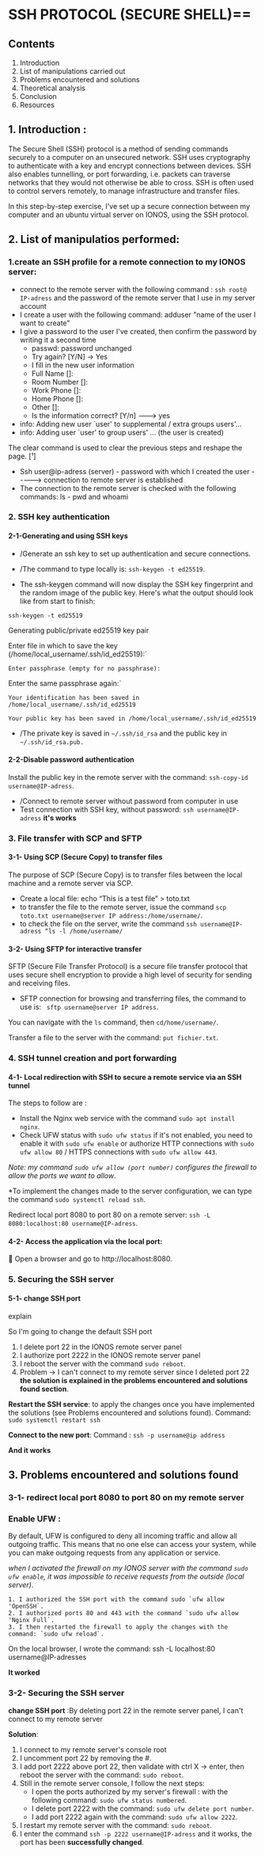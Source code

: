 # SSH PROTOCOL (SECURE SHELL)==
## Contents
1. Introduction 
2. List of manipulations carried out 
3. Problems encountered and solutions 
4. Theoretical analysis
5. Conclusion
6. Resources 
## 1. Introduction :
The Secure Shell (SSH) protocol is a method of sending commands securely to a computer on an unsecured network. SSH uses cryptography to authenticate with a key and encrypt connections between devices. SSH also enables tunnelling, or port forwarding, i.e. packets can traverse networks that they would not otherwise be able to cross. SSH is often used to control servers remotely, to manage infrastructure and transfer files.

In this step-by-step exercise, I've set up a secure connection between my computer and an ubuntu virtual server on IONOS, using the SSH protocol. 

## 2. List of manipulatios performed:
### 1.create an SSH profile for a remote connection to my IONOS server: 
- connect to the remote server with the following command : `ssh root@ IP-adress` and the password of the remote server that I use in my server account
- I create a user with the following command: adduser "name of the user I want to create" 
- I give a password to the user I've created, then confirm the password by writing it a second time
  - passwd: password unchanged
  - Try again? [Y/N] -> Yes
  - I fill in the new user information
  -  Full Name []: 
  -  Room Number []: 
  -  Work Phone []: 
  -  Home Phone []: 
  -  Other []:
  -  Is the information correct? [Y/n] ---> yes
- info: Adding new user `user' to supplemental / extra groups users'...
- info: Adding user `user' to group users' ... (the user is created)

The clear command is used to clear the previous steps and reshape the page. [¹]
- Ssh user@ip-adress (server) - password with which I created the user -----> connection to remote server is established
- The connection to the remote server is checked with the following commands: ls - pwd and whoami

### 2. SSH key authentication

#### 2-1-Generating and using SSH keys
- /Generate an ssh key to set up authentication and secure connections.
- /The command to type locally is: `ssh-keygen -t ed25519`.

- The ssh-keygen command will now display the SSH key fingerprint and the random image of the public key. Here's what the output should look like from start to finish:

`ssh-keygen -t ed25519`

Generating public/private ed25519 key pair

Enter file in which to save the key (/home/local_username/.ssh/id_ed25519):`

`Enter passphrase (empty for no passphrase):`

Enter the same passphrase again:`

`Your identification has been saved in /home/local_username/.ssh/id_ed25519`

`Your public key has been saved in /home/local_username/.ssh/id_ed25519`

- /The private key is saved in `~/.ssh/id_rsa` and the public key in
`~/.ssh/id_rsa.pub.`

#### 2-2-Disable password authentication 
Install the public key in the remote server with the command: `ssh-copy-id username@IP-adress`.
    
- /Connect to remote server without password from computer in use
- Test connection with SSH key, without password: `ssh username@IP-adress` **it's works**


### 3. File transfer with SCP and SFTP
#### 3-1- Using SCP (Secure Copy) to transfer files
The purpose of SCP (Secure Copy) is to transfer files between the local machine and a remote server via SCP.

* Create a local file: echo “This is a test file” > toto.txt
* to transfer the file to the remote server, issue the command `scp toto.txt username@server IP address:/home/username/`.
* to check the file on the server, write the command `ssh username@IP-adress “ls -l /home/username/`



#### 3-2- Using SFTP for interactive transfer
SFTP (Secure File Transfer Protocol) is a secure file transfer protocol that uses secure shell encryption to provide a high level of security for sending and receiving files. 



* SFTP connection for browsing and transferring files, the command to use is: ` sftp username@server IP address`.

You can navigate with the `ls` command, then `cd/home/username/`. 

Transfer a file to the server with the command: `put fichier.txt`.

### 4. SSH tunnel creation and port forwarding

#### 4-1- Local redirection with SSH to secure a remote service via an SSH tunnel
    
The steps to follow are :

* Install the Nginx web service with the command `sudo apt install nginx`.
* Check UFW status with `sudo ufw status` if it's not enabled, you need to enable it with `sudo ufw enable` or authorize HTTP connections with `sudo ufw allow 80` / HTTPS connections with `sudo ufw allow 443`.

*Note: my command `sudo ufw allow (port number)` configures the firewall to allow the ports we want to allow*.

*To implement the changes made to the server configuration, we can type the command `sudo systemctl reload ssh`.

Redirect local port 8080 to port 80 on a remote server: `ssh -L 8080:localhost:80 username@IP-adress`.
#### 4-2-  Access the application via the local port:
 Open a browser and go to http://localhost:8080.

### 5. Securing the SSH server

#### 5-1- change SSH port 
    
 explain 

So I'm going to change the default SSH port 

   1. I delete port 22 in the IONOS remote server panel 
   2. I authorize port 2222 in the IONOS remote server panel 
   3. I reboot the server with the command `sudo reboot`.
   4. Problem -> I can't connect to my remote server since I deleted port 22
**the solution is explained in the problems encountered and solutions found section**.

**Restart the SSH service**:  to apply the changes once you have implemented the solutions (see Problems encountered and solutions found). 
Command:  `sudo systemctl restart ssh`

**Connect to the new port**: Command : `ssh -p username@ip address`

**And it works**



## 3. Problems encountered and solutions found 
### 3-1- redirect local port 8080 to port 80 on my remote server

### Enable UFW :
By default, UFW is configured to deny all incoming traffic and allow all outgoing traffic. This means that no one else can access your system, while you can make outgoing requests from any application or service.

*when I activated the firewall on my IONOS server with the command `sudo ufw enable`, it was impossible to receive requests from the outside (local server)*.

    1. I authorized the SSH port with the command sudo `ufw allow 'OpenSSH`.
    2. I authorized ports 80 and 443 with the command `sudo ufw allow 'Nginx Full`.
    3. I then restarted the firewall to apply the changes with the command: `sudo ufw reload`.

On the local browser, I wrote the command: ssh -L localhost:80 username@IP-adresses

**It worked** 

### 3-2- Securing the SSH server

**change SSH port** :By deleting port 22 in the remote server panel, I can't connect to my remote server 

**Solution**:

   1. I connect to my remote server's console root
   2. I uncomment port 22 by removing the #.
   3. I add port 2222 above port 22, then validate with ctrl X -> enter, then reboot the server with the command: `sudo reboot`.
   5. Still in the remote server console, I follow the next steps:
       - I open the ports authorized by my server's firewall :
               with the following command: `sudo ufw status numbered`. 
       - I delete port 2222 with the command: `sudo ufw delete port number`.
       - I add port 2222 again with the command: `sudo ufw allow 2222`.
   6. I restart my remote server with the command: `sudo reboot`.
   7. I enter the command `ssh -p 2222 username@IP-adress` and it works, the port has been **successfully changed**.


